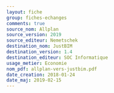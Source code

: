```yaml
---
layout: fiche
group: fiches-echanges
comments: true
source_nom: Allplan
source_version: 2019
source_editeur: Nemetschek
destination_nom: JustBIM
destination_version: 1.4
destination_editeur: SOC Informatique
usage_metier: Economie
nom_pdf: allplan-vers-justbim.pdf
date_creation: 2018-01-24
date_maj: 2019-02-15
---
```

